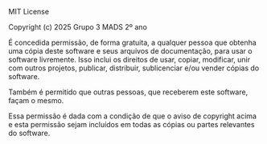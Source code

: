  MIT License

Copyright (c) 2025 Grupo 3 MADS 2º ano

É concedida permissão, de forma gratuita, a qualquer pessoa que obtenha uma cópia deste software e seus arquivos de documentação, para usar o software livremente. Isso inclui os direitos de usar, copiar, modificar, unir com outros projetos, publicar, distribuir, sublicenciar e/ou vender cópias do software.

Também é permitido que outras pessoas, que receberem este software, façam o mesmo.

Essa permissão é dada com a condição de que o aviso de copyright acima e esta permissão sejam incluídos em todas as cópias ou partes relevantes do software.


